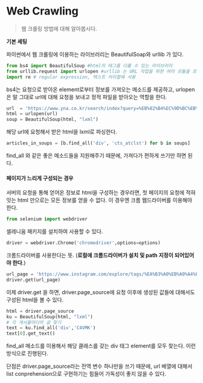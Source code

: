 # Web Crawling

> 웹 크롤링 방법에 대해 알아봅시다.



**기본 세팅**

파이썬에서 웹 크롤링에 이용하는 라이브러리는 BeautifulSoap와 urllib 가 있다.

```python
from bs4 import BeautifulSoup #html의 태그를 다룰 수 있는 라이브러리
from urllib.request import urlopen #urllib 는 URL 작업을 위한 여러 모듈을 모은 패키지
import re # regular expression, 텍스트 처리할때 사용
```

bs4는 요청으로 받아온 element로부터 정보를 가져오는 메소드를 제공하고, urlopen은 말 그대로 url에 대해 요청을 보내고 정적 파일을 받아오는 역할을 한다.



```python
url  = 'https://www.yna.co.kr/search/index?query=%EB%82%B4%EC%9D%BC%EB%82%A0%EC%94%A8&ctype=A&from=20190630&to=20190730&period=diy'
html = urlopen(url)
soup = BeautifulSoup(html, "lxml")
```

해당 url에 요청해서 받은 html을 lxml로 파싱한다.



```python
articles_in_soups = [b.find_all('div', 'cts_atclst') for b in soups]
```

find_all 와 같은 좋은 메소드들을 지원해주기 때문에, 가져다가 편하게 쓰기만 하면 된다. 



#### 페이지가 느리게 구성되는 경우

서버의 요청을 통해 얻어온 정보로 html을 구성하는 경우라면, 첫 페이지의 요청에 적혀잇는 html 만으로는 모든 정보를 얻을 수 없다. 이 경우엔 크롬 웹드라이버를 이용해야 한다.

```python
from selenium import webdriver
```

셀레니움 패키지를 설치하여 사용할 수 있다.



```python
driver = webdriver.Chrome('chromedriver',options=options)
```

크롬드라이버를 사용한다는 뜻. (**로컬에 크롬드라이버가 설치 및 path 지정이 되어있어야 한다**.)



```python
url_page = 'https://www.instagram.com/explore/tags/%EA%B3%A0%EB%A0%A4%EB%8C%80%ED%95%99%EA%B5%90/'
driver.get(url_page)
```

이제 driver.get 을 하면,  driver.page_source에 요청 이후에 생성된 값들에 대해서도 구성된 html을 볼 수 있다.



```python
html = driver.page_source
ku = BeautifulSoup(html, "lxml")
# 각 게시물마다의 글 찾기
text = ku.find_all('div','C4VMK')
text[0].get_text()
```

find_all 메소드를 이용해서 해당 클래스를 갖는 div 태그 element를 모두 찾는다. 이런 방식으로 진행된다.

단점은 driver.page_source라는 전역 변수 하나만을 쓰기 때문에, url 배열에 대해서 list conprehension으로 구현하기는 힘들어 가독성이 좋지 않을 수 있다.